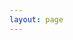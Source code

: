 ```yaml
---
layout: page
---
```


<home></home>

<script lang="ts" setup>
import home from './.vitepress/theme/views/home.vue'
</script>
